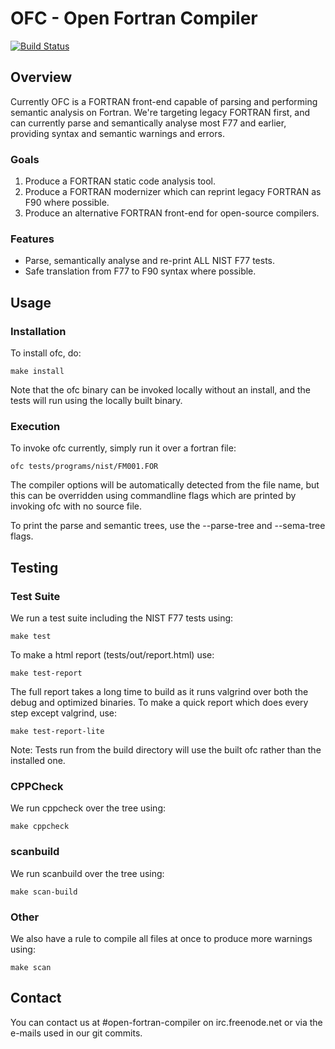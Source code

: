# OFC - Open Fortran Compiler

[![Build Status](https://travis-ci.org/CodethinkLabs/ofc.svg?branch=master)](https://travis-ci.org/CodethinkLabs/ofc)

## Overview

Currently OFC is a FORTRAN front-end capable of parsing and performing semantic
analysis on Fortran. We're targeting legacy FORTRAN first, and can currently
parse and semantically analyse most F77 and earlier, providing syntax and
semantic warnings and errors.

### Goals

1. Produce a FORTRAN static code analysis tool.
2. Produce a FORTRAN modernizer which can reprint legacy FORTRAN as F90 where possible.
3. Produce an alternative FORTRAN front-end for open-source compilers.

### Features

- Parse, semantically analyse and re-print ALL NIST F77 tests.
- Safe translation from F77 to F90 syntax where possible.


## Usage

### Installation
To install ofc, do:

    make install

Note that the ofc binary can be invoked locally without an install,
and the tests will run using the locally built binary.

### Execution
To invoke ofc currently, simply run it over a fortran file:

    ofc tests/programs/nist/FM001.FOR

The compiler options will be automatically detected from the file name, but
this can be overridden using commandline flags which are printed by invoking
ofc with no source file.

To print the parse and semantic trees, use the --parse-tree and --sema-tree flags.


## Testing

### Test Suite
We run a test suite including the NIST F77 tests using:

    make test

To make a html report (tests/out/report.html) use:

    make test-report

The full report takes a long time to build as it runs valgrind over both the debug and optimized binaries.
To make a quick report which does every step except valgrind, use:

    make test-report-lite

Note: Tests run from the build directory will use the built ofc rather than the installed one.

### CPPCheck
We run cppcheck over the tree using:

    make cppcheck

### scanbuild
We run scanbuild over the tree using:

    make scan-build

### Other
We also have a rule to compile all files at once to produce more warnings using:

    make scan


## Contact

You can contact us at #open-fortran-compiler on irc.freenode.net or via the e-mails used in our git commits.
